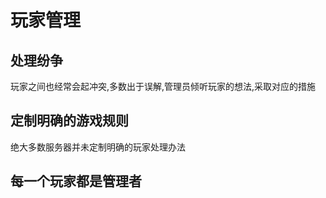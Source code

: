 # 玩家管理

## 处理纷争

玩家之间也经常会起冲突,多数出于误解,管理员倾听玩家的想法,采取对应的措施

## 定制明确的游戏规则

绝大多数服务器并未定制明确的玩家处理办法

## 每一个玩家都是管理者



